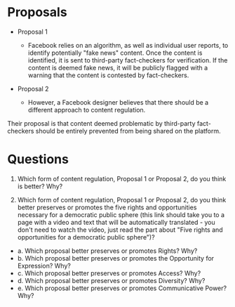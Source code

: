 # Proposals

- Proposal 1
    - Facebook relies on an algorithm, as well as individual user reports, to identify potentially "fake news" content. Once the content is identified, it is sent to third-party fact-checkers for verification. If the content is deemed fake news, it will be publicly flagged with a warning that the content is contested by fact-checkers.

- Proposal 2
    - However, a Facebook designer believes that there should be a different approach to content regulation.

Their proposal is that content deemed problematic by third-party fact-checkers should be entirely prevented from being shared on the platform.

# Questions

1. Which form of content regulation, Proposal 1 or Proposal 2, do you think is better? Why?

2. Which form of content regulation, Proposal 1 or Proposal 2, do you think better preserves or promotes the five rights and opportunities necessary for a democratic public sphere (this link should take you to a page with a video and text that will be automatically translated - you don't need to watch the video, just read the part about "Five rights and opportunities for a democratic public sphere")?

- a. Which proposal better preserves or promotes Rights? Why?
- b. Which proposal better preserves or promotes the Opportunity for Expression? Why?
- c. Which proposal better preserves or promotes Access? Why?
- d. Which proposal better preserves or promotes Diversity? Why?
- e. Which proposal better preserves or promotes Communicative Power? Why?
